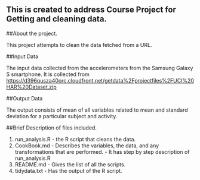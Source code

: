 ## This is created to address Course Project for Getting and cleaning data.

##About the project.

This project attempts to clean the data fetched from a URL.

##Input Data

The input data collected from the accelerometers from the Samsung Galaxy S smartphone. It is collected from https://d396qusza40orc.cloudfront.net/getdata%2Fprojectfiles%2FUCI%20HAR%20Dataset.zip 

##Output Data

The output consists of mean of all variables related to mean and standard deviation for a particular subject and activity.

##Brief Description of files included.

1. run_analysis.R - the R script that cleans the data.
2. CookBook.md -  Describes the variables, the data, and any transformations that are performed.
			   -  It has step by step description of run_analysis.R
3. README.md - Gives the list of all the scripts.
4. tidydata.txt - Has the output of the R script.			   
